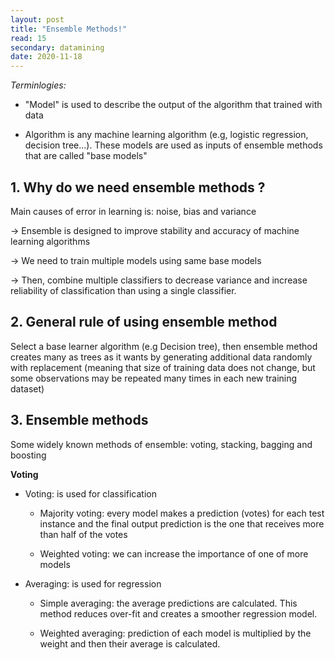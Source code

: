 ```yaml
---
layout: post
title: "Ensemble Methods!"
read: 15
secondary: datamining
date: 2020-11-18
---
```


*Terminlogies:* 

+ "Model" is used to describe the output of the algorithm that trained with data

+ Algorithm is any machine learning algorithm (e.g, logistic regression, decision tree...). These models are used as inputs of ensemble methods that are called "base models"

## 1. Why do we need ensemble methods ?
   
Main causes of error in learning is: noise, bias and variance

-> Ensemble is designed to improve stability and accuracy of machine learning algorithms

-> We need to train multiple models using same base models

-> Then, combine multiple classifiers to decrease variance and increase reliability of classification than using a single classifier. 

## 2. General rule of using ensemble method

Select a base learner algorithm (e.g Decision tree), then ensemble method creates many as trees as it wants by generating additional data randomly with replacement (meaning that size of training data does not change, but some observations may be repeated many times in each new training dataset)

## 3. Ensemble methods

Some widely known methods of ensemble: voting, stacking, bagging and boosting

**Voting**

+ Voting: is used for classification
  
    + Majority voting: every model makes a prediction (votes) for each test instance and the final output prediction is the one that receives more than half of the votes

    + Weighted voting: we can increase the importance of one of more models
  
+ Averaging: is used for regression
  
  + Simple averaging: the average predictions are calculated. This method reduces over-fit and creates a smoother regression model.
  
  + Weighted averaging: prediction of each model is multiplied by the weight and then their average is calculated.
